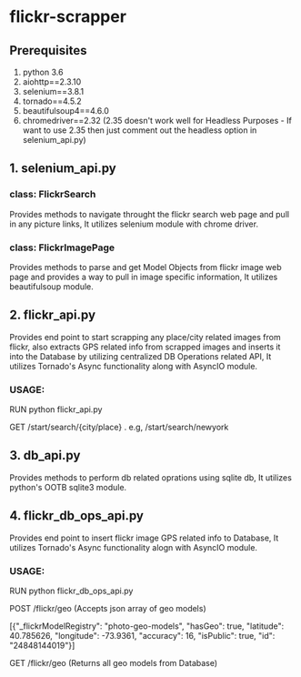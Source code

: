 # flickr-scrapper


## Prerequisites

1. python 3.6
2. aiohttp==2.3.10
3. selenium==3.8.1
4. tornado==4.5.2
5. beautifulsoup4==4.6.0
6. chromedriver==2.32 (2.35 doesn't work well for Headless Purposes - If want to use 2.35 then just comment out the headless option in selenium_api.py)


## 1. selenium_api.py

### class: FlickrSearch
Provides methods to navigate throught the flickr search web page and pull in any picture links, It utilizes selenium module with chrome driver.

### class: FlickrImagePage
Provides methods to parse and get Model Objects from flickr image web page and provides a way to pull in image specific information, It utilizes beautifulsoup module.

## 2. flickr_api.py
Provides end point to start scrapping any place/city related images from flickr, also extracts GPS related info from scrapped images and inserts it into the Database by utilizing centralized DB Operations related API, It utilizes Tornado's Async functionality along with AsyncIO module.

### USAGE:

RUN python flickr_api.py
  
GET /start/search/{city/place} . e.g, /start/search/newyork

## 3. db_api.py
Provides methods to perform db related oprations using sqlite db, It utilizes python's OOTB sqlite3 module.

## 4. flickr_db_ops_api.py
Provides end point to insert flickr image GPS related info to Database, It utilizes Tornado's Async functionality alogn with AsyncIO module.

### USAGE:

RUN python flickr_db_ops_api.py

POST /flickr/geo (Accepts json array of geo models)

[{"_flickrModelRegistry": "photo-geo-models", "hasGeo": true, "latitude": 40.785626, "longitude": -73.9361, "accuracy": 16, "isPublic": true, "id": "24848144019"}]


GET /flickr/geo (Returns all geo models from Database)
    
